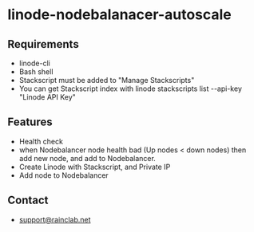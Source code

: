# linode-nodebalanacer-autoscale

## Requirements
- linode-cli
- Bash shell
- Stackscript must be added to "Manage Stackscripts"
- You can get Stackscript index with linode stackscripts list --api-key "Linode API Key"

## Features
- Health check 
- when Nodebalancer node health bad (Up nodes < down nodes) then add new node, and add to Nodebalancer.
- Create Linode with Stackscript, and Private IP
- Add node to Nodebalancer


## Contact
- support@rainclab.net
